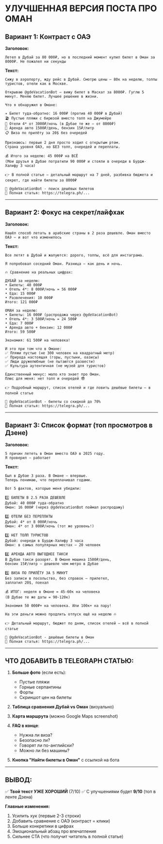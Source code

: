 # УЛУЧШЕННАЯ ВЕРСИЯ ПОСТА ПРО ОМАН

## Вариант 1: Контраст с ОАЭ

**Заголовок:**
```
Летел в Дубай за 80 000₽, но в последний момент купил билет в Оман за 8000₽. Не пожалел ни секунды
```

**Текст:**
```
Сижу в аэропорту, жду рейс в Дубай. Смотрю цены — 80к на неделю, толпы туристов, отели как в Москве. 

Открываю @gdeVacationBot — вижу билет в Маскат за 8000₽. Гуглю 5 минут. Меняю билет. Лучшее решение в жизни.

Что я обнаружил в Омане:

✈️ Билет туда-обратно: 16 000₽ (против 40 000₽ в Дубай)
🏖 Пустые пляжи с бирюзой вместо толп на Джумейре
🏨 Отели 4* от 3000₽/ночь (в Дубае те же — от 8000₽)
🚗 Аренда авто 1500₽/день, бензин 15₽/литр
📋 Виза по прилёту за 20$ без очередей

Признаюсь: первые 2 дня просто ходил с открытым ртом. 
Страна уровня ОАЭ, но БЕЗ толп, очередей и переплаты.

💰 Итого за неделю: 45 000₽ на ВСЁ
(Мои друзья в Дубае потратили 90 000₽ и стояли в очереди в Бурдж-Халифу 3 часа)

👉 В полной статье — детальный маршрут на 7 дней, разбивка бюджета и секрет, где найти билеты за 8000₽

🤖 @gdeVacationBot - поиск дешёвых билетов
📖 Полная статья: https://telegra.ph/...
```

---

## Вариант 2: Фокус на секрет/лайфхак

**Заголовок:**
```
Нашёл способ летать в арабские страны в 2 раза дешевле. Оман вместо ОАЭ — и вот что изменилось
```

**Текст:**
```
Все летят в Дубай и жалуются: дорого, толпы, всё для инстаграма. 

Я попробовал соседний Оман. Разница — как день и ночь.

🔥 Сравнение на реальных цифрах:

ДУБАЙ за неделю:
• Билеты: 40 000₽
• Отель 4*: 8 000₽/ночь = 56 000₽
• Еда: 15 000₽
• Развлечения: 10 000₽
Итого: 121 000₽

ОМАН за неделю:
• Билеты: 16 000₽ (распродажа через @gdeVacationBot)
• Отель 4*: 3 500₽/ночь = 24 500₽
• Еда: 7 000₽
• Аренда авто + бензин: 12 000₽
Итого: 59 500₽

Экономия: 61 500₽ на человека!

И это при том что в Омане:
✅ Пляжи пустые (не 300 человек на квадратный метр)
✅ Природа настоящая (горы, пустыни, оазисы)
✅ Люди дружелюбные (не пытаются развести)
✅ Культура аутентичная (не музей для туристов)

Единственный минус: мало кто знает про Оман. 
Плюс для меня: нет толп и очередей 😎

👉 Подробный маршрут, список отелей и где ловить дешёвые билеты — в полной статье

🤖 @gdeVacationBot - билеты со скидкой до 70%
📖 Полная статья: https://telegra.ph/...
```

---

## Вариант 3: Список формат (топ просмотров в Дзене)

**Заголовок:**
```
5 причин лететь в Оман вместо ОАЭ в 2025 году. 
Я проверил — работает
```

**Текст:**
```
Был в Дубае 3 раза. В Омане — впервые. 
Теперь понимаю, что переплачивал годами.

Вот 5 фактов, которые меня убедили:

1️⃣ БИЛЕТЫ В 2.5 РАЗА ДЕШЕВЛЕ
Дубай: 40 000₽ туда-обратно
Оман: 16 000₽ (через @gdeVacationBot поймал распродажу)

2️⃣ ОТЕЛИ БЕЗ ПЕРЕПЛАТЫ
Дубай: 4* от 8 000₽/ночь
Оман: 4* от 3 000₽/ночь (тот же уровень!)

3️⃣ НЕТ ТОЛП ТУРИСТОВ
Дубай: очереди в Бурдж-Халифу 3 часа
Оман: в самых популярных местах — 20 человек

4️⃣ АРЕНДА АВТО ВЫГОДНЕЕ ТАКСИ
В Дубае такси разорят. В Омане машина 1500₽/день, 
бензин 15₽/литр — дешевле чем метро в Дубае

5️⃣ ВИЗА ПО ПРИЛЁТУ ЗА 5 МИНУТ
Без записи в посольство, без справок — прилетел, 
заплатил 20$, поехал

💰 ИТОГ: неделя в Омане = 45-60к на человека
(В Дубае те же даты = 90-120к)

Экономия 50 000₽+ на человека. Или 100к+ на пару!

На эти деньги можно продлить отпуск ещё на неделю 🔥

👉 Детальный маршрут, бюджет по дням, список отелей — всё в полной статье

🤖 @gdeVacationBot - дешёвые билеты в Оман
📖 Полная статья: https://telegra.ph/...
```

---

## ЧТО ДОБАВИТЬ В TELEGRAPH СТАТЬЮ:

1. **Больше фото** (если есть):
   - Пустые пляжи
   - Горные серпантины
   - Форты
   - Скриншот цен на билеты

2. **Таблица сравнения Дубай vs Оман** (визуально)

3. **Карта маршрута** (можно Google Maps screenshot)

4. **FAQ в конце**:
   - Нужна ли виза?
   - Безопасно ли?
   - Говорят ли по-английски?
   - Можно ли без машины?

5. **Кнопка "Найти билеты в Оман"** с ссылкой на бота

---

## ВЫВОД:

✅ **Твой текст УЖЕ ХОРОШИЙ** (7/10)
✅ С улучшениями будет **9/10** (топ в ленте Дзена)

**Главные изменения:**
1. Усилить хук (первые 2-3 строки)
2. Добавить сравнение с ОАЭ (контраст = клики)
3. Больше конкретики в цифрах
4. Эмоциональный абзац про впечатления
5. Сильнее CTA (что получит читатель в полной статье)

